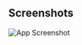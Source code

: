 ## Screenshots

![App Screenshot](https://drive.google.com/file/d/1fIQaiYg9rZtlWw9tKI-6u3-MQVhQYNJs/view?usp=sharing)
